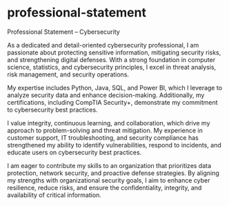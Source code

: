 # professional-statement
Professional Statement – Cybersecurity

As a dedicated and detail-oriented cybersecurity professional, I am passionate about protecting sensitive information, mitigating security risks, and strengthening digital defenses. With a strong foundation in computer science, statistics, and cybersecurity principles, I excel in threat analysis, risk management, and security operations.

My expertise includes Python, Java, SQL, and Power BI, which I leverage to analyze security data and enhance decision-making. Additionally, my certifications, including CompTIA Security+, demonstrate my commitment to cybersecurity best practices.

I value integrity, continuous learning, and collaboration, which drive my approach to problem-solving and threat mitigation. My experience in customer support, IT troubleshooting, and security compliance has strengthened my ability to identify vulnerabilities, respond to incidents, and educate users on cybersecurity best practices.

I am eager to contribute my skills to an organization that prioritizes data protection, network security, and proactive defense strategies. By aligning my strengths with organizational security goals, I aim to enhance cyber resilience, reduce risks, and ensure the confidentiality, integrity, and availability of critical information.
